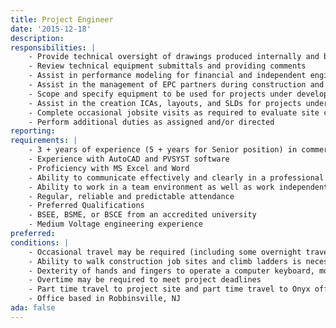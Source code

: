 ```yaml
---
title: Project Engineer
date: '2015-12-18'
description:
responsibilities: |
    - Provide technical oversight of drawings produced internally and by 3rd party engineering firms
    - Review technical equipment submittals and providing comments
    - Assist in performance modeling for financial and independent engineering review purposes
    - Assist in the management of EPC partners during construction and commissioning efforts
    - Scope and specify equipment to be used for projects under development
    - Assist in the creation ICAs, layouts, and SLDs for projects under development
    - Complete occasional jobsite visits as required to evaluate site conditions, electrical tie-ins, and other items that will impact system design and constructability
    - Perform additional duties as assigned and/or directed
reporting:
requirements: |
    - 3 + years of experience (5 + years for Senior position) in commercial PV design and construction
    - Experience with AutoCAD and PVSYST software
    - Proficiency with MS Excel and Word
    - Ability to communicate effectively and clearly in a professional work environment
    - Ability to work in a team environment as well as work independently
    - Regular, reliable and predictable attendance 
    - Preferred Qualifications 
    - BSEE, BSME, or BSCE from an accredited university
    - Medium Voltage engineering experience 
preferred:
conditions: |
    - Occasional travel may be required (including some overnight travel)
    - Ability to walk construction job sites and climb ladders is necessary
    - Dexterity of hands and fingers to operate a computer keyboard, mouse and other devices and objects
    - Overtime may be required to meet project deadlines
    - Part time travel to project site and part time travel to Onyx offices in New York City
    - Office based in Robbinsville, NJ
ada: false
---
```

